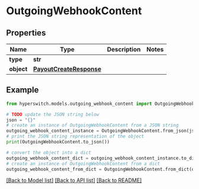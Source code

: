 # OutgoingWebhookContent


## Properties

Name | Type | Description | Notes
------------ | ------------- | ------------- | -------------
**type** | **str** |  | 
**object** | [**PayoutCreateResponse**](PayoutCreateResponse.md) |  | 

## Example

```python
from hyperswitch.models.outgoing_webhook_content import OutgoingWebhookContent

# TODO update the JSON string below
json = "{}"
# create an instance of OutgoingWebhookContent from a JSON string
outgoing_webhook_content_instance = OutgoingWebhookContent.from_json(json)
# print the JSON string representation of the object
print(OutgoingWebhookContent.to_json())

# convert the object into a dict
outgoing_webhook_content_dict = outgoing_webhook_content_instance.to_dict()
# create an instance of OutgoingWebhookContent from a dict
outgoing_webhook_content_from_dict = OutgoingWebhookContent.from_dict(outgoing_webhook_content_dict)
```
[[Back to Model list]](../README.md#documentation-for-models) [[Back to API list]](../README.md#documentation-for-api-endpoints) [[Back to README]](../README.md)


